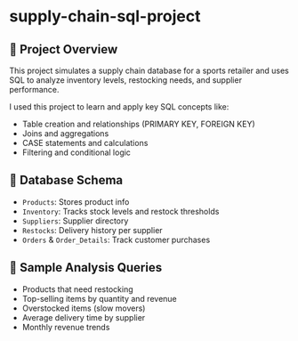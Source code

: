 # supply-chain-sql-project
## 📌 Project Overview
This project simulates a supply chain database for a sports retailer and uses SQL to analyze inventory levels, restocking needs, and supplier performance.

I used this project to learn and apply key SQL concepts like:
- Table creation and relationships (PRIMARY KEY, FOREIGN KEY)
- Joins and aggregations
- CASE statements and calculations
- Filtering and conditional logic

## 🧱 Database Schema
- `Products`: Stores product info
- `Inventory`: Tracks stock levels and restock thresholds
- `Suppliers`: Supplier directory
- `Restocks`: Delivery history per supplier
- `Orders` & `Order_Details`: Track customer purchases

## 🧪 Sample Analysis Queries
- Products that need restocking
- Top-selling items by quantity and revenue
- Overstocked items (slow movers)
- Average delivery time by supplier
- Monthly revenue trends
